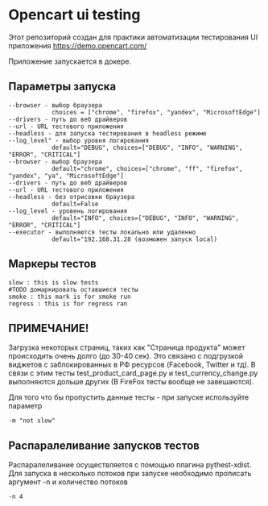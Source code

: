 <h1>Opencart ui testing</h1>

Этот репозиторий создан для практики автоматизации тестирования UI приложения 
https://demo.opencart.com/

Приложение запускается в докере.


<h2>Параметры запуска</h2>

    --browser - выбор браузера 
                choices = ["chrome", "firefox", "yandex", "MicrosoftEdge"]
    --drivers - путь до веб драйверов
    --url - URL тестового приложения
    --headless - для запуска тестирования в headless режиме
    --log_level" - выбор уровня логирования 
                default="DEBUG", choices=["DEBUG", "INFO", "WARNING", "ERROR", "CRITICAL"]
    --browser - выбор браузера
                default="chrome", choices=["chrome", "ff", "firefox", "yandex", "ya", "MicrosoftEdge"]
    --drivers - путь до веб драйверов
    --url - URL тестового приложения
    --headless - без отрисовки браузера
                default=False
    --log_level - уровень логирования 
                default="INFO", choices=["DEBUG", "INFO", "WARNING", "ERROR", "CRITICAL"]
    --executor - выполняются тесты локально или удаленно
                default="192.168.31.28 (возможен запуск local)


    
<h2>Маркеры тестов</h2>

    slow : this is slow tests
    #TODO домаркировать оставшиеся тесты
    smoke : this mark is for smoke run
    regress : this is for regress ran
    

<h2>ПРИМЕЧАНИЕ!</h2>
<p>Загрузка некоторых страниц, таких как "Cтраница продукта" может происходить очень долго (до 30-40 сек).
Это связано с подгрузкой виджетов с заблокированных в РФ ресурсов (Facebook, Twitter и тд).
В связи с этим тесты test_product_card_page.py и test_currency_change.py выполняются дольше других
(В FireFox тесты вообще не завешаются).
<p>Для того что бы пропустить данные тесты - при запуске используйте параметр 
    
    -m "not slow"


<h2>Распаралеливание запусков тестов</h2>
Распаралеливание осуществляется с помощью плагина pythest-xdist.
Для запуска в несколько потоков при запуске необходимо прописать аргумент -n и количество потоков
    
    -n 4
